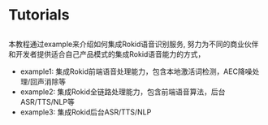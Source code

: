# Tutorials
## 
本教程通过example来介绍如何集成Rokid语音识别服务, 努力为不同的商业伙伴和开发者提供适合自己产品模式的集成Rokid语音能力的方式，
 - example1: 集成Rokid前端语音处理能力，包含本地激活词检测，AEC降噪处理/回声消除等
 - example2: 集成Rokid全链路处理能力，包含前端语音算法，后台ASR/TTS/NLP等
 - example3: 集成Rokid后台ASR/TTS/NLP
